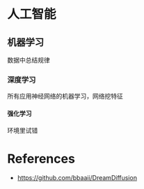 # 人工智能
## 机器学习 
数据中总结规律
### 深度学习
所有应用神经网络的机器学习，网络挖特征
#### 强化学习
环境里试错

# References
- https://github.com/bbaaii/DreamDiffusion